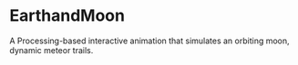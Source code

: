 # EarthandMoon
A Processing-based interactive animation that simulates an orbiting moon, dynamic meteor trails.
